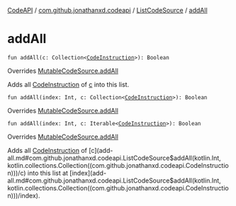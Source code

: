 [CodeAPI](../../index.md) / [com.github.jonathanxd.codeapi](../index.md) / [ListCodeSource](index.md) / [addAll](.)

# addAll

`fun addAll(c: Collection<`[`CodeInstruction`](../-code-instruction.md)`>): Boolean`

Overrides [MutableCodeSource.addAll](../-mutable-code-source/add-all.md)

Adds all [CodeInstruction](../-code-instruction.md) of [c](add-all.md#com.github.jonathanxd.codeapi.ListCodeSource$addAll(kotlin.collections.Collection((com.github.jonathanxd.codeapi.CodeInstruction)))/c) into this list.

`fun addAll(index: Int, c: Collection<`[`CodeInstruction`](../-code-instruction.md)`>): Boolean`

Overrides [MutableCodeSource.addAll](../-mutable-code-source/add-all.md)


`fun addAll(index: Int, c: Iterable<`[`CodeInstruction`](../-code-instruction.md)`>): Boolean`

Overrides [MutableCodeSource.addAll](../-mutable-code-source/add-all.md)

Adds all [CodeInstruction](../-code-instruction.md) of [c](add-all.md#com.github.jonathanxd.codeapi.ListCodeSource$addAll(kotlin.Int, kotlin.collections.Collection((com.github.jonathanxd.codeapi.CodeInstruction)))/c) into this list at [index](add-all.md#com.github.jonathanxd.codeapi.ListCodeSource$addAll(kotlin.Int, kotlin.collections.Collection((com.github.jonathanxd.codeapi.CodeInstruction)))/index).

